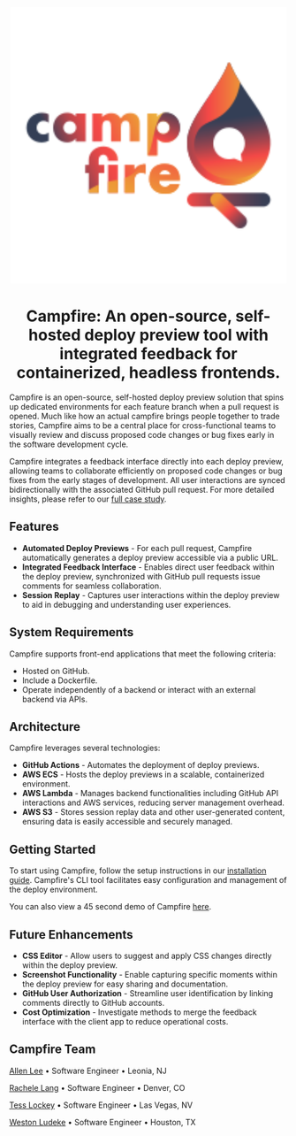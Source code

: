 <p align="center">
  <img src="https://github.com/campfire-previews/campfire-app/blob/main/src/assets/campfire.svg" width="500" height="auto" />
</p>

<h1 align="center">Campfire: An open-source, self-hosted deploy preview tool with integrated feedback for containerized, headless frontends.</h1>

Campfire is an open-source, self-hosted deploy preview solution that spins up dedicated environments for each feature branch when a pull request is opened. Much like how an actual campfire brings people together to trade stories, Campfire aims to be a central place for cross-functional teams to visually review and discuss proposed code changes or bug fixes early in the software development cycle.

Campfire integrates a feedback interface directly into each deploy preview, allowing teams to collaborate efficiently on proposed code changes or bug fixes from the early stages of development. All user interactions are synced bidirectionally with the associated GitHub pull request. For more detailed insights, please refer to our [full case study](#).

## Features

- **Automated Deploy Previews** - For each pull request, Campfire automatically generates a deploy preview accessible via a public URL.
- **Integrated Feedback Interface** - Enables direct user feedback within the deploy preview, synchronized with GitHub pull requests issue comments for seamless collaboration.
- **Session Replay** - Captures user interactions within the deploy preview to aid in debugging and understanding user experiences.

## System Requirements

Campfire supports front-end applications that meet the following criteria:

- Hosted on GitHub.
- Include a Dockerfile.
- Operate independently of a backend or interact with an external backend via APIs.

## Architecture

Campfire leverages several technologies:

- **GitHub Actions** - Automates the deployment of deploy previews.
- **AWS ECS** - Hosts the deploy previews in a scalable, containerized environment.
- **AWS Lambda** - Manages backend functionalities including GitHub API interactions and AWS services, reducing server management overhead.
- **AWS S3** - Stores session replay data and other user-generated content, ensuring data is easily accessible and securely managed.

## Getting Started

To start using Campfire, follow the setup instructions in our [installation guide](https://github.com/campfire-previews/campfire-cli#readme). Campfire's CLI tool facilitates easy configuration and management of the deploy environment.

You can also view a 45 second demo of Campfire [here](https://campfire-previews.github.io/).

## Future Enhancements

- **CSS Editor** - Allow users to suggest and apply CSS changes directly within the deploy preview.
- **Screenshot Functionality** - Enable capturing specific moments within the deploy preview for easy sharing and documentation.
- **GitHub User Authorization** - Streamline user identification by linking comments directly to GitHub accounts.
- **Cost Optimization** - Investigate methods to merge the feedback interface with the client app to reduce operational costs.

## Campfire Team

[Allen Lee](https://a.llenlee.com/) • Software Engineer • Leonia, NJ

[Rachele Lang](https://ramlang.github.io/) • Software Engineer • Denver, CO

[Tess Lockey](https://tesslockey.com/) • Software Engineer • Las Vegas, NV

[Weston Ludeke](https://westonludeke.github.io) • Software Engineer • Houston, TX
